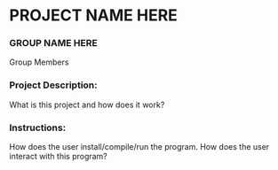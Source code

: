 # PROJECT NAME HERE

### GROUP NAME HERE
Group Members
       
### Project Description:

What is this project and how does it work?
  
### Instructions:

How does the user install/compile/run the program.
How does the user interact with this program?
